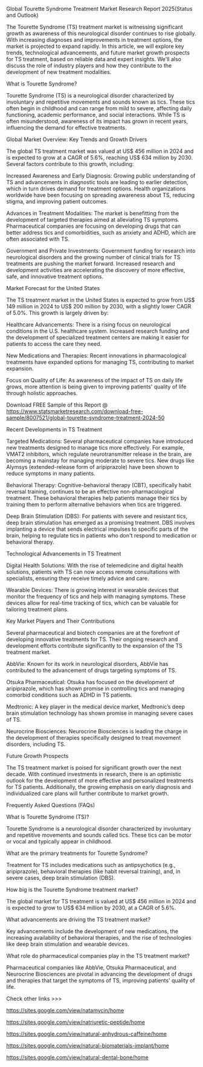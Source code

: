Global Tourette Syndrome Treatment Market Research Report 2025(Status and Outlook)

The Tourette Syndrome (TS) treatment market is witnessing significant growth as awareness of this neurological disorder continues to rise globally. With increasing diagnoses and improvements in treatment options, the market is projected to expand rapidly. In this article, we will explore key trends, technological advancements, and future market growth prospects for TS treatment, based on reliable data and expert insights. We'll also discuss the role of industry players and how they contribute to the development of new treatment modalities.

What is Tourette Syndrome?

Tourette Syndrome (TS) is a neurological disorder characterized by involuntary and repetitive movements and sounds known as tics. These tics often begin in childhood and can range from mild to severe, affecting daily functioning, academic performance, and social interactions. While TS is often misunderstood, awareness of its impact has grown in recent years, influencing the demand for effective treatments.

Global Market Overview: Key Trends and Growth Drivers

The global TS treatment market was valued at US$ 456 million in 2024 and is expected to grow at a CAGR of 5.6%, reaching US$ 634 million by 2030. Several factors contribute to this growth, including:

Increased Awareness and Early Diagnosis: Growing public understanding of TS and advancements in diagnostic tools are leading to earlier detection, which in turn drives demand for treatment options. Health organizations worldwide have been focusing on spreading awareness about TS, reducing stigma, and improving patient outcomes.

Advances in Treatment Modalities: The market is benefitting from the development of targeted therapies aimed at alleviating TS symptoms. Pharmaceutical companies are focusing on developing drugs that can better address tics and comorbidities, such as anxiety and ADHD, which are often associated with TS.

Government and Private Investments: Government funding for research into neurological disorders and the growing number of clinical trials for TS treatments are pushing the market forward. Increased research and development activities are accelerating the discovery of more effective, safe, and innovative treatment options.

Market Forecast for the United States

The TS treatment market in the United States is expected to grow from US$ 149 million in 2024 to US$ 200 million by 2030, with a slightly lower CAGR of 5.0%. This growth is largely driven by:

Healthcare Advancements: There is a rising focus on neurological conditions in the U.S. healthcare system. Increased research funding and the development of specialized treatment centers are making it easier for patients to access the care they need.

New Medications and Therapies: Recent innovations in pharmacological treatments have expanded options for managing TS, contributing to market expansion.

Focus on Quality of Life: As awareness of the impact of TS on daily life grows, more attention is being given to improving patients' quality of life through holistic approaches.

Download FREE Sample of this Report @ https://www.statsmarketresearch.com/download-free-sample/8007521/global-tourette-syndrome-treatment-2024-50 

Recent Developments in TS Treatment

Targeted Medications: Several pharmaceutical companies have introduced new treatments designed to manage tics more effectively. For example, VMAT2 inhibitors, which regulate neurotransmitter release in the brain, are becoming a mainstay for managing moderate to severe tics. New drugs like Alymsys (extended-release form of aripiprazole) have been shown to reduce symptoms in many patients.

Behavioral Therapy: Cognitive-behavioral therapy (CBT), specifically habit reversal training, continues to be an effective non-pharmacological treatment. These behavioral therapies help patients manage their tics by training them to perform alternative behaviors when tics are triggered.

Deep Brain Stimulation (DBS): For patients with severe and resistant tics, deep brain stimulation has emerged as a promising treatment. DBS involves implanting a device that sends electrical impulses to specific parts of the brain, helping to regulate tics in patients who don't respond to medication or behavioral therapy.

Technological Advancements in TS Treatment

Digital Health Solutions: With the rise of telemedicine and digital health solutions, patients with TS can now access remote consultations with specialists, ensuring they receive timely advice and care.

Wearable Devices: There is growing interest in wearable devices that monitor the frequency of tics and help with managing symptoms. These devices allow for real-time tracking of tics, which can be valuable for tailoring treatment plans.

Key Market Players and Their Contributions

Several pharmaceutical and biotech companies are at the forefront of developing innovative treatments for TS. Their ongoing research and development efforts contribute significantly to the expansion of the TS treatment market.

AbbVie: Known for its work in neurological disorders, AbbVie has contributed to the advancement of drugs targeting symptoms of TS.

Otsuka Pharmaceutical: Otsuka has focused on the development of aripiprazole, which has shown promise in controlling tics and managing comorbid conditions such as ADHD in TS patients.

Medtronic: A key player in the medical device market, Medtronic’s deep brain stimulation technology has shown promise in managing severe cases of TS.

Neurocrine Biosciences: Neurocrine Biosciences is leading the charge in the development of therapies specifically designed to treat movement disorders, including TS.

Future Growth Prospects

The TS treatment market is poised for significant growth over the next decade. With continued investments in research, there is an optimistic outlook for the development of more effective and personalized treatments for TS patients. Additionally, the growing emphasis on early diagnosis and individualized care plans will further contribute to market growth.

Frequently Asked Questions (FAQs)

What is Tourette Syndrome (TS)?

Tourette Syndrome is a neurological disorder characterized by involuntary and repetitive movements and sounds called tics. These tics can be motor or vocal and typically appear in childhood.

What are the primary treatments for Tourette Syndrome?

Treatment for TS includes medications such as antipsychotics (e.g., aripiprazole), behavioral therapies (like habit reversal training), and, in severe cases, deep brain stimulation (DBS).

How big is the Tourette Syndrome treatment market?

The global market for TS treatment is valued at US$ 456 million in 2024 and is expected to grow to US$ 634 million by 2030, at a CAGR of 5.6%.

What advancements are driving the TS treatment market?

Key advancements include the development of new medications, the increasing availability of behavioral therapies, and the rise of technologies like deep brain stimulation and wearable devices.

What role do pharmaceutical companies play in the TS treatment market?

Pharmaceutical companies like AbbVie, Otsuka Pharmaceutical, and Neurocrine Biosciences are pivotal in advancing the development of drugs and therapies that target the symptoms of TS, improving patients' quality of life.


Check other links >>>

https://sites.google.com/view/natamycin/home		

https://sites.google.com/view/natriuretic-peptide/home		

https://sites.google.com/view/natural-anhydrous-caffeine/home		

https://sites.google.com/view/natural-biomaterials-implant/home		

https://sites.google.com/view/natural-dental-bone/home		
